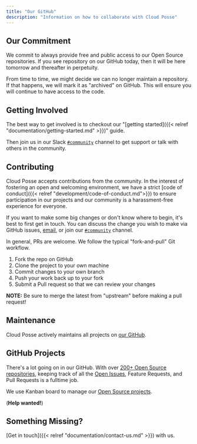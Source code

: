 ```yaml
---
title: "Our GitHub"
description: "Information on how to collaborate with Cloud Posse"
---
```


## Our Commitment

We commit to always provide free and public access to our Open Source repositories. If you see repository on our GitHub today, then it will be here tomorrow and thereafter in perpetuity.

From time to time, we might decide we can no longer maintain a repository. If that happens, we will mark it as "archived" on GitHub. This will ensure you will continue to have access to the code.

## Getting Involved

The best way to get involved is to checkout our "[getting started]({{< relref "documentation/getting-started.md" >}})" guide.

Then join us in our Slack [`#community`](https://cloudposse.com/slack/) channel to get support or talk with others in the community.

## Contributing

Cloud Posse accepts contributions from the community. In the interest of fostering an open and welcoming environment, we have a strict [code of conduct]({{< relref "development/code-of-conduct.md">}}) to ensure participation in our projects and our community is a harassment-free experience for everyone.

If you want to make some big changes or don't know where to begin, it's best to first get in touch. You can discuss the change you wish to make via GitHub issues, [email](mailto:hello@cloudposse.com), or join our [`#community`](https://cloudposse.com/slack/) channel.

In general, PRs are welcome. We follow the typical "fork-and-pull" Git workflow.

1. Fork the repo on GitHub
2. Clone the project to your own machine
3. Commit changes to your own branch
4. Push your work back up to your fork
5. Submit a Pull request so that we can review your changes

**NOTE:** Be sure to merge the latest from "upstream" before making a pull request!

## Maintenance

Cloud Posse actively maintains all projects on [our GitHub](https://github.com/cloudposse/).

## GitHub Projects

There's a lot going on in our GitHub. With over [200+ Open Source repositories](https://github.com/cloudposse/), keeping track of all the [Open Issues](https://github.com/search?q=org%3Acloudposse+type%3Aissues+is%3Aopen), Feature Requests, and Pull Requests is a fulltime job.

We use Kanban board to manage our [Open Source projects](https://github.com/orgs/cloudposse/projects/3).

(**Help wanted!**)

## Something Missing?

[Get in touch]({{< relref "documentation/contact-us.md" >}}) with us.
